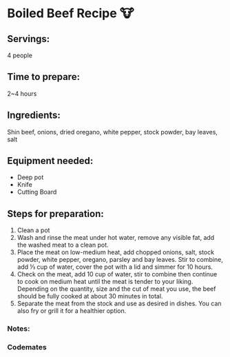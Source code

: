 # Boiled Beef Recipe :cow:

## Servings: 
4 people

## Time to prepare: 
2~4 hours

## Ingredients:
Shin beef, onions, dried oregano, white pepper, stock powder, bay leaves, salt


## Equipment needed:
- Deep pot
- Knife
- Cutting Board


## Steps for preparation:
1. Clean a pot	
2. Wash and rinse the meat under hot water, remove any visible fat, add the washed meat to a clean pot.
3.	Place the meat on low-medium heat, add chopped onions, salt, stock powder, white pepper, oregano, parsley and bay leaves. Stir to combine, add ⅓ cup of water, cover the pot with a lid and simmer for 10 hours.
4.	Check on the meat, add 10 cup of water, stir to combine then continue to cook on medium heat until the meat is tender to your liking. Depending on the quantity, size and the cut of meat you use, the beef should be fully cooked at about 30 minutes in total.
5.	Separate the meat from the stock and use as desired in dishes. You can also fry or grill it for a healthier option.




### Notes:



### Codemates #
